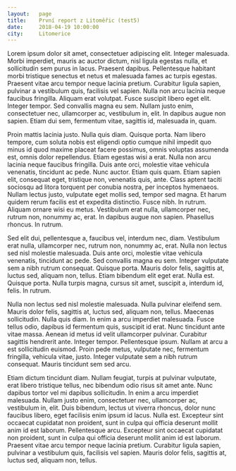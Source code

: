 ```yaml
---
layout:	  page
title:    První report z Litoměřic (test5)
date:	  2018-04-19 10:00:00
city:     Litomerice
---
```

Lorem ipsum dolor sit amet, consectetuer adipiscing elit. Integer malesuada. Morbi imperdiet, mauris ac auctor dictum, nisl ligula egestas nulla, et sollicitudin sem purus in lacus. Praesent dapibus. Pellentesque habitant morbi tristique senectus et netus et malesuada fames ac turpis egestas. Praesent vitae arcu tempor neque lacinia pretium. Curabitur ligula sapien, pulvinar a vestibulum quis, facilisis vel sapien. Nulla non arcu lacinia neque faucibus fringilla. Aliquam erat volutpat. Fusce suscipit libero eget elit. Integer tempor. Sed convallis magna eu sem. Nullam justo enim, consectetuer nec, ullamcorper ac, vestibulum in, elit. In dapibus augue non sapien. Etiam dui sem, fermentum vitae, sagittis id, malesuada in, quam.

Proin mattis lacinia justo. Nulla quis diam. Quisque porta. Nam libero tempore, cum soluta nobis est eligendi optio cumque nihil impedit quo minus id quod maxime placeat facere possimus, omnis voluptas assumenda est, omnis dolor repellendus. Etiam egestas wisi a erat. Nulla non arcu lacinia neque faucibus fringilla. Duis ante orci, molestie vitae vehicula venenatis, tincidunt ac pede. Nunc auctor. Etiam quis quam. Etiam sapien elit, consequat eget, tristique non, venenatis quis, ante. Class aptent taciti sociosqu ad litora torquent per conubia nostra, per inceptos hymenaeos. Nullam lectus justo, vulputate eget mollis sed, tempor sed magna. Et harum quidem rerum facilis est et expedita distinctio. Fusce nibh. In rutrum. Aliquam ornare wisi eu metus. Vestibulum erat nulla, ullamcorper nec, rutrum non, nonummy ac, erat. In dapibus augue non sapien. Phasellus rhoncus. In rutrum.

Sed elit dui, pellentesque a, faucibus vel, interdum nec, diam. Vestibulum erat nulla, ullamcorper nec, rutrum non, nonummy ac, erat. Nulla non lectus sed nisl molestie malesuada. Duis ante orci, molestie vitae vehicula venenatis, tincidunt ac pede. Sed convallis magna eu sem. Integer vulputate sem a nibh rutrum consequat. Quisque porta. Mauris dolor felis, sagittis at, luctus sed, aliquam non, tellus. Etiam bibendum elit eget erat. Nulla est. Quisque porta. Nulla turpis magna, cursus sit amet, suscipit a, interdum id, felis. In rutrum.

Nulla non lectus sed nisl molestie malesuada. Nulla pulvinar eleifend sem. Mauris dolor felis, sagittis at, luctus sed, aliquam non, tellus. Maecenas sollicitudin. Nulla quis diam. In enim a arcu imperdiet malesuada. Fusce tellus odio, dapibus id fermentum quis, suscipit id erat. Nunc tincidunt ante vitae massa. Aenean id metus id velit ullamcorper pulvinar. Curabitur sagittis hendrerit ante. Integer tempor. Pellentesque ipsum. Nullam at arcu a est sollicitudin euismod. Proin pede metus, vulputate nec, fermentum fringilla, vehicula vitae, justo. Integer vulputate sem a nibh rutrum consequat. Mauris tincidunt sem sed arcu.

Etiam dictum tincidunt diam. Nullam feugiat, turpis at pulvinar vulputate, erat libero tristique tellus, nec bibendum odio risus sit amet ante. Nunc dapibus tortor vel mi dapibus sollicitudin. In enim a arcu imperdiet malesuada. Nullam justo enim, consectetuer nec, ullamcorper ac, vestibulum in, elit. Duis bibendum, lectus ut viverra rhoncus, dolor nunc faucibus libero, eget facilisis enim ipsum id lacus. Nulla est. Excepteur sint occaecat cupidatat non proident, sunt in culpa qui officia deserunt mollit anim id est laborum. Pellentesque arcu. Excepteur sint occaecat cupidatat non proident, sunt in culpa qui officia deserunt mollit anim id est laborum. Praesent vitae arcu tempor neque lacinia pretium. Curabitur ligula sapien, pulvinar a vestibulum quis, facilisis vel sapien. Mauris dolor felis, sagittis at, luctus sed, aliquam non, tellus.

